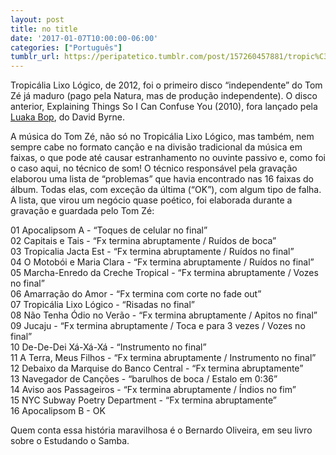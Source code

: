 ```yaml
---
layout: post
title: no title
date: '2017-01-07T10:00:00-06:00'
categories: ["Português"]
tumblr_url: https://peripatetico.tumblr.com/post/157260457881/tropic%C3%A1lia-lixo-l%C3%B3gico-de-2012-foi-o-primeiro
---
```

Tropicália Lixo Lógico, de 2012, foi o primeiro disco “independente” do Tom Zé já maduro (pago pela Natura, mas de produção independente). O disco anterior, Explaining Things So I Can Confuse You (2010), fora lançado pela [Luaka Bop](https://www.facebook.com/luakabop1989/), do David Byrne.

A música do Tom Zé, não só no Tropicália Lixo Lógico, mas também, nem sempre cabe no formato canção e na divisão tradicional da música em faixas, o que pode até causar estranhamento no ouvinte passivo e, como foi o caso aqui, no técnico de som! O técnico responsável pela gravação elaborou uma lista de “problemas” que havia encontrado nas 16 faixas do álbum. Todas elas, com exceção da última (“OK”), com algum tipo de falha. A lista, que virou um negócio quase poético, foi elaborada durante a gravação e guardada pelo Tom Zé:

01 Apocalipsom A - “Toques de celular no final”  
02 Capitais e Tais - “Fx termina abruptamente / Ruídos de boca”  
03 Tropicalia Jacta Est - “Fx termina abruptamente / Ruídos no final”  
04 O Motobói e Maria Clara - “Fx termina abruptamente / Ruídos no final”  
05 Marcha-Enredo da Creche Tropical - “Fx termina abruptamente / Vozes no final”  
06 Amarração do Amor - “Fx termina com corte no fade out”  
07 Tropicália Lixo Lógico - “Risadas no final”  
08 Não Tenha Ódio no Verão - “Fx termina abruptamente / Apitos no final”  
09 Jucaju - “Fx termina abruptamente / Toca e para 3 vezes / Vozes no final”  
10 De-De-Dei Xá-Xá-Xá - “Instrumento no final”  
11 A Terra, Meus Filhos - “Fx termina abruptamente / Instrumento no final”  
12 Debaixo da Marquise do Banco Central - “Fx termina abruptamente”  
13 Navegador de Canções - “barulhos de boca / Estalo em 0:36”  
14 Aviso aos Passageiros - “Fx termina abruptamente / Índios no fim”  
15 NYC Subway Poetry Department - “Fx termina abruptamente”  
16 Apocalipsom B - OK

Quem conta essa história maravilhosa é o Bernardo Oliveira, em seu livro sobre o Estudando o Samba.

